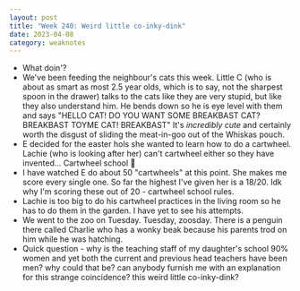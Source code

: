 ```yaml
---
layout: post
title: "Week 240: Weird little co-inky-dink"
date: 2023-04-08
category: weaknotes
---
```

* What doin'?
* We've been feeding the neighbour's cats this week. Little C (who is about as smart as most 2.5 year olds, which is to say, not the sharpest spoon in the drawer) talks to the cats like they are very stupid, but like they also understand him. He bends down so he is eye level with them and says "HELLO CAT! DO YOU WANT SOME BREAKBAST CAT? BREAKBAST TOYME CAT! BREAKBAST" It's _incredibly cute_ and certainly worth the disgust of sliding the meat-in-goo out of the Whiskas pouch.
* E decided for the easter hols she wanted to learn how to do a cartwheel. Lachie (who is looking after her) can't cartwheel either so they have invented... Cartwheel school 🥺
* I have watched E do about 50 "cartwheels" at this point. She makes me score every single one. So far the highest I've given her is a 18/20. Idk why I'm scoring these out of 20 - cartwheel school rules.
* Lachie is too big to do his cartwheel practices in the living room so he has to do them in the garden. I have yet to see his attempts.
* We went to the zoo on Tuesday. Tuesday, zoosday. There is a penguin there called Charlie who has a wonky beak because his parents trod on him while he was hatching.
* Quick question - why is the teaching staff of my daughter's school 90% women and yet both the current and previous head teachers have been men? why could that be? can anybody furnish me with an explanation for this strange coincidence? this weird little co-inky-dink?
